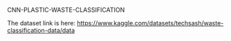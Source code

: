 CNN-PLASTIC-WASTE-CLASSIFICATION

The dataset link is here: https://www.kaggle.com/datasets/techsash/waste-classification-data/data
